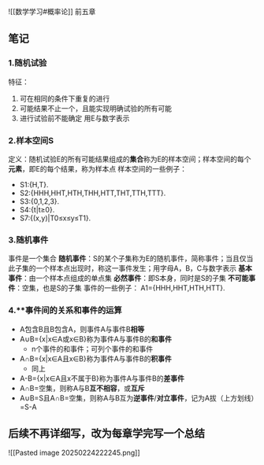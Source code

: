 ![[数学学习#概率论]]
前五章
## 笔记
### 1.**随机试验**

特征：
1. 可在相同的条件下重复的进行
2. 可能结果不止一个，且能实现明确试验的所有可能
3. 进行试验前不能确定
用E与数字表示

### 2.**样本空间S**

定义：随机试验E的所有可能结果组成的**集合**称为E的样本空间；样本空间的每个**元素**，即E的每个结果，称为样本点
样本空间的一些例子：
- S1:{H,T}.
- S2:{HHH,HHT,HTH,THH,HTT,THT,TTH,TTT}.
- S3:{0,1,2,3}.
- S4:{t|t≥0}.
- S7:{(x,y)|T0≤x≤y≤T1}.

### 3.**随机事件**

事件是一个集合
**随机事件**：S的某个子集称为E的随机事件，简称事件；当且仅当此子集的一个样本点出现时，称这一事件发生；用字母A，B，C与数字表示
**基本事件**：由一个样本点组成的单点集
**必然事件**：即S本身，同时是S的子集
**不可能事件**：空集，也是S的子集
事件的一些例子：
A1={HHH,HHT,HTH,HTT}.

### 4.**事件间的关系和事件的运算

- A包含B且B包含A，则事件A与事件B**相等**
- A∪B={x|x∈A或x∈B}称为事件A与事件B的**和事件**
	- n个事件的和事件；可列个事件的和事件
- A∩B={x|x∈A且x∈B}称为事件A与事件B的**积事件**
	- 同上
- A-B={x|x∈A且x不属于B}称为事件A与事件B的**差事件**
- A∩B=空集，则称A与B**互不相容**，或**互斥**
- A∪B=S且A∩B=空集，则称A与B互为**逆事件**/**对立事件**，记为A拔（上方划线）=S-A
## 后续不再详细写，改为每章学完写一个总结

![[Pasted image 20250224222245.png]]